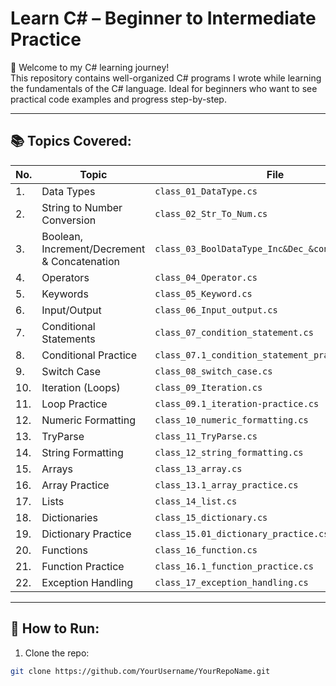 # Learn C# – Beginner to Intermediate Practice

👋 Welcome to my C# learning journey!  
This repository contains well-organized C# programs I wrote while learning the fundamentals of the C# language. Ideal for beginners who want to see practical code examples and progress step-by-step.

---

## 📚 Topics Covered:

| No. | Topic                                        | File                                              |
| --- | -------------------------------------------- | ------------------------------------------------- |
| 1.  | Data Types                                   | `class_01_DataType.cs`                            |
| 2.  | String to Number Conversion                  | `class_02_Str_To_Num.cs`                          |
| 3.  | Boolean, Increment/Decrement & Concatenation | `class_03_BoolDataType_Inc&Dec_&concatenation.cs` |
| 4.  | Operators                                    | `class_04_Operator.cs`                            |
| 5.  | Keywords                                     | `class_05_Keyword.cs`                             |
| 6.  | Input/Output                                 | `class_06_Input_output.cs`                        |
| 7.  | Conditional Statements                       | `class_07_condition_statement.cs`                 |
| 8.  | Conditional Practice                         | `class_07.1_condition_statement_practic.cs`       |
| 9.  | Switch Case                                  | `class_08_switch_case.cs`                         |
| 10. | Iteration (Loops)                            | `class_09_Iteration.cs`                           |
| 11. | Loop Practice                                | `class_09.1_iteration-practice.cs`                |
| 12. | Numeric Formatting                           | `class_10_numeric_formatting.cs`                  |
| 13. | TryParse                                     | `class_11_TryParse.cs`                            |
| 14. | String Formatting                            | `class_12_string_formatting.cs`                   |
| 15. | Arrays                                       | `class_13_array.cs`                               |
| 16. | Array Practice                               | `class_13.1_array_practice.cs`                    |
| 17. | Lists                                        | `class_14_list.cs`                                |
| 18. | Dictionaries                                 | `class_15_dictionary.cs`                          |
| 19. | Dictionary Practice                          | `class_15.01_dictionary_practice.cs`              |
| 20. | Functions                                    | `class_16_function.cs`                            |
| 21. | Function Practice                            | `class_16.1_function_practice.cs`                 |
| 22. | Exception Handling                           | `class_17_exception_handling.cs`                  |

---

## 🔧 How to Run:

1. Clone the repo:

```bash
git clone https://github.com/YourUsername/YourRepoName.git
```
